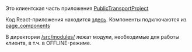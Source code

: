 Это клиентская часть приложения [PublicTransportProject](https://publictransportproject.000webhostapp.com/)

Код React-приложения находится [здесь](https://github.com/pasvistelik/react-app/tree/master/src). Компоненты подключаются из [page_components](https://github.com/pasvistelik/react-app/tree/master/src/page_components)

В директории [/src/modules/](https://github.com/pasvistelik/react-app/tree/master/src/modules) лежат модули, необходимые для работы клиента, в т.ч. в OFFLINE-режиме.

